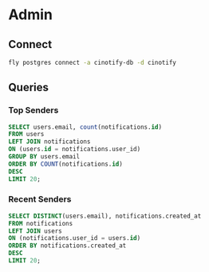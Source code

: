 # Admin

## Connect

```bash
fly postgres connect -a cinotify-db -d cinotify
```

## Queries

### Top Senders

```sql
SELECT users.email, count(notifications.id)
FROM users
LEFT JOIN notifications
ON (users.id = notifications.user_id)
GROUP BY users.email
ORDER BY COUNT(notifications.id)
DESC
LIMIT 20;
```

### Recent Senders

```sql
SELECT DISTINCT(users.email), notifications.created_at
FROM notifications
LEFT JOIN users
ON (notifications.user_id = users.id)
ORDER BY notifications.created_at
DESC
LIMIT 20;
```

